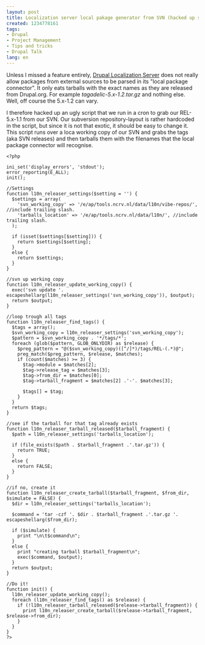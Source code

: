 ```yaml
---
layout: post
title: Localization server local pakage generator from SVN (hacked up script)
created: 1234778161
tags:
- Drupal
- Project Management
- Tips and tricks
- Drupal Talk
lang: en
---
```

Unless I missed a feature entirely, <a href="http://drupal.org/project/l10n_server">Drupal Localization Server</a> does not really allow packages from external sources to be parsed in its "local package connector". It only eats tarballs with the exact names as they are released from Drupal.org. For example _tagadelic-5.x-1.2.tar.gz_ and nothing else. Well, off course the 5.x-1.2 can vary. 

I therefore hacked up an ugly script that we run in a cron to grab our REL-5.x-1.1 from our SVN. Our subversion repository-layout is rather hardcoded in the script, but since it is not that exotic, it should be easy to change it. This script runs over a loca working copy of our SVN and grabs the tags (aka SVN releases) and then tarballs them with the filenames that the local package connector will recognise. 
<!--break-->
    <?php
    
    ini_set('display_errors', 'stdout');
    error_reporting(E_ALL);
    init();
    
    //Settings
    function l10n_releaser_settings($setting = '') {
      $settings = array(
        'svn_working_copy' => '/e/ap/tools.ncrv.nl/data/l10n/vibe-repos/', //include trailing slash.
        'tarballs_location' => '/e/ap/tools.ncrv.nl/data/l10n/', //include trailing slash.
      );
      
      if (isset($settings[$setting])) {
        return $settings[$setting];
      }
      else {
        return $settings;
      }
    }
    
    //svn up working copy
    function l10n_releaser_update_working_copy() {
      exec('svn update '. escapeshellarg(l10n_releaser_settings('svn_working_copy')), $output);
      return $output;
    }
    
    //loop trough all tags
    function l10n_releaser_find_tags() {
      $tags = array();
      $svn_working_copy = l10n_releaser_settings('svn_working_copy');
      $pattern = $svn_working_copy . '*/tags/*';
      foreach (glob($pattern, GLOB_ONLYDIR) as $release) {
        $preg_pattern = "@($svn_working_copy)([^/]*)/tags/REL-(.*)@";
        preg_match($preg_pattern, $release, $matches);
        if (count($matches) >= 3) {
          $tag->module = $matches[2];
          $tag->release_tag = $matches[3];
          $tag->from_dir = $matches[0];
          $tag->tarball_fragment = $matches[2] .'-'. $matches[3];
          
          $tags[] = $tag;
        }
      }
      return $tags;
    }
    
    //see if the tarball for that tag already exists
    function l10n_releaser_tarball_released($tarball_fragment) {
      $path = l10n_releaser_settings('tarballs_location');
    
      if (file_exists($path . $tarball_fragment .'.tar.gz')) {
        return TRUE;
      }
      else {
        return FALSE;
      }
    }
    
    //if no, create it
    function l10n_releaser_create_tarball($tarball_fragment, $from_dir, $simulate = FALSE) {
      $dir = l10n_releaser_settings('tarballs_location');
      
      $command = 'tar -czf '. $dir . $tarball_fragment .'.tar.gz '. escapeshellarg($from_dir);
    
      if ($simulate) {
        print "\n\t$command\n";
      }
      else {
        print "creating tarball $tarball_fragment\n";
        exec($command, $output);
      }
      return $output;
    }
    
    //Do it!
    function init() {
      l10n_releaser_update_working_copy();
      foreach (l10n_releaser_find_tags() as $release) {
        if (!l10n_releaser_tarball_released($release->tarball_fragment)) {
          print l10n_releaser_create_tarball($release->tarball_fragment, $release->from_dir);
        }
      }
    }
    ?>
